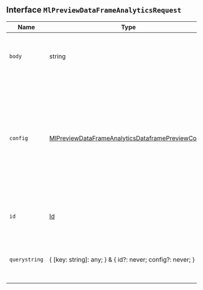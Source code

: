 ## Interface `MlPreviewDataFrameAnalyticsRequest`

| Name | Type | Description |
| - | - | - |
| `body` | string | ({ [key: string]: any; } & { id?: never; config?: never; }) | All values in `body` will be added to the request body. |
| `config` | [MlPreviewDataFrameAnalyticsDataframePreviewConfig](./MlPreviewDataFrameAnalyticsDataframePreviewConfig.md) | A data frame analytics config as described in create data frame analytics jobs. Note that `id` and `dest` don’t need to be provided in the context of this API. |
| `id` | [Id](./Id.md) | Identifier for the data frame analytics job. |
| `querystring` | { [key: string]: any; } & { id?: never; config?: never; } | All values in `querystring` will be added to the request querystring. |
